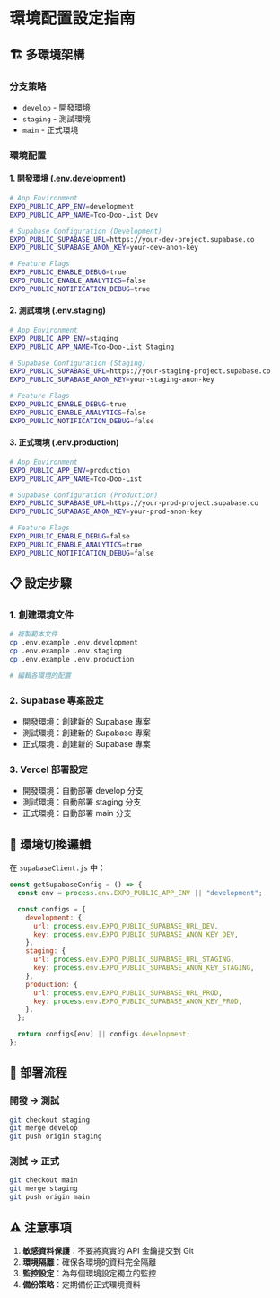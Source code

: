 # 環境配置設定指南

## 🏗️ 多環境架構

### 分支策略

- `develop` - 開發環境
- `staging` - 測試環境
- `main` - 正式環境

### 環境配置

#### 1. 開發環境 (.env.development)

```bash
# App Environment
EXPO_PUBLIC_APP_ENV=development
EXPO_PUBLIC_APP_NAME=Too-Doo-List Dev

# Supabase Configuration (Development)
EXPO_PUBLIC_SUPABASE_URL=https://your-dev-project.supabase.co
EXPO_PUBLIC_SUPABASE_ANON_KEY=your-dev-anon-key

# Feature Flags
EXPO_PUBLIC_ENABLE_DEBUG=true
EXPO_PUBLIC_ENABLE_ANALYTICS=false
EXPO_PUBLIC_NOTIFICATION_DEBUG=true
```

#### 2. 測試環境 (.env.staging)

```bash
# App Environment
EXPO_PUBLIC_APP_ENV=staging
EXPO_PUBLIC_APP_NAME=Too-Doo-List Staging

# Supabase Configuration (Staging)
EXPO_PUBLIC_SUPABASE_URL=https://your-staging-project.supabase.co
EXPO_PUBLIC_SUPABASE_ANON_KEY=your-staging-anon-key

# Feature Flags
EXPO_PUBLIC_ENABLE_DEBUG=true
EXPO_PUBLIC_ENABLE_ANALYTICS=false
EXPO_PUBLIC_NOTIFICATION_DEBUG=false
```

#### 3. 正式環境 (.env.production)

```bash
# App Environment
EXPO_PUBLIC_APP_ENV=production
EXPO_PUBLIC_APP_NAME=Too-Doo-List

# Supabase Configuration (Production)
EXPO_PUBLIC_SUPABASE_URL=https://your-prod-project.supabase.co
EXPO_PUBLIC_SUPABASE_ANON_KEY=your-prod-anon-key

# Feature Flags
EXPO_PUBLIC_ENABLE_DEBUG=false
EXPO_PUBLIC_ENABLE_ANALYTICS=true
EXPO_PUBLIC_NOTIFICATION_DEBUG=false
```

## 📋 設定步驟

### 1. 創建環境文件

```bash
# 複製範本文件
cp .env.example .env.development
cp .env.example .env.staging
cp .env.example .env.production

# 編輯各環境的配置
```

### 2. Supabase 專案設定

- 開發環境：創建新的 Supabase 專案
- 測試環境：創建新的 Supabase 專案
- 正式環境：創建新的 Supabase 專案

### 3. Vercel 部署設定

- 開發環境：自動部署 develop 分支
- 測試環境：自動部署 staging 分支
- 正式環境：自動部署 main 分支

## 🔧 環境切換邏輯

在 `supabaseClient.js` 中：

```javascript
const getSupabaseConfig = () => {
  const env = process.env.EXPO_PUBLIC_APP_ENV || "development";

  const configs = {
    development: {
      url: process.env.EXPO_PUBLIC_SUPABASE_URL_DEV,
      key: process.env.EXPO_PUBLIC_SUPABASE_ANON_KEY_DEV,
    },
    staging: {
      url: process.env.EXPO_PUBLIC_SUPABASE_URL_STAGING,
      key: process.env.EXPO_PUBLIC_SUPABASE_ANON_KEY_STAGING,
    },
    production: {
      url: process.env.EXPO_PUBLIC_SUPABASE_URL_PROD,
      key: process.env.EXPO_PUBLIC_SUPABASE_ANON_KEY_PROD,
    },
  };

  return configs[env] || configs.development;
};
```

## 🚀 部署流程

### 開發 → 測試

```bash
git checkout staging
git merge develop
git push origin staging
```

### 測試 → 正式

```bash
git checkout main
git merge staging
git push origin main
```

## ⚠️ 注意事項

1. **敏感資料保護**：不要將真實的 API 金鑰提交到 Git
2. **環境隔離**：確保各環境的資料完全隔離
3. **監控設定**：為每個環境設定獨立的監控
4. **備份策略**：定期備份正式環境資料
